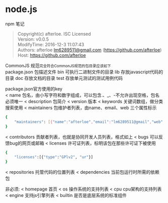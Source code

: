 # node.js
npm 笔记

> Copyright(c) afterloe. ISC Licensed  
> Version: v0.0.5  
> ModifyTime: 2016-12-3 11:07:43  
> Authors:
    afterloe <lm6289511@gmail.com> (https://github.com/afterloe)  
> Host:
    https://github.com/afterloe  

CommonJS 规范<small>完全符合CommonJS规范的包目录应该如下</small>  
package.json				包描述文件
bin							可执行二进制文件的目录
lib							存放javascript代码的目录
doc							存放文档的目录
test						存放单元测试的测试用例代码

package.json官方使用的key  
< name 包名，由小写字符和数字组成，可以包含.、_、-不允许出现空格，包名必须唯一
< description 包简介
< version 版本
< keywords 关键词数组，做分类搜索使用
< maintainers 包维护者列表，由name、email、web 三个属性标示
```bash
{
	"maintainers": [{"name":"afterloe","email":"lm6289511@gmail","web":"https://github.com/afterloe"}]
}
```
< contributors 贡献者列表，也就是协同开发人员列表，格式如上
< bugs 可以反馈bug的网页或邮箱
< licenses 许可证列表，标明该包在那些许可证下被使用
```bash
{
	"licenses":[{"type":"GPlv2", "ur"}]
}
```
< repositories 托管代码的位置列表
< dependencies 当前包运行时所需的依赖包


非必须:
< homepage 首页
< os 操作系统的支持列表
< cpu cpu架构的支持列表
< engine 支持js引擎列表
< builtin 是否是底层系统的标准组件
